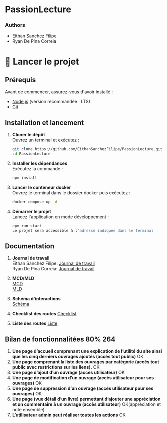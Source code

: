 # PassionLecture
### Authors
- Eithan Sanchez Filipe
- Ryan De Pina Correia

# 🚀 Lancer le projet

## Prérequis
Avant de commencer, assurez-vous d'avoir installé :
- [Node.js](https://nodejs.org/) (version recommandée : LTS)
- [Git](https://git-scm.com/)

## Installation et lancement
1. **Cloner le dépôt**  
   Ouvrez un terminal et exécutez :
   ```sh
   git clone https://github.com/EithanSanchezFilipe/PassionLecture.git
   cd PassionLecture

2. **Installer les dépendances**  
   Exécutez la commande :
   ```sh
   npm install

3. **Lancer le conteneur docker**  
   Ouvrez le terminal dans le dossier docker puis exécutez :
   ```cmd
   docker-compose up -d

5. **Démarrer le projet**  
   Lancez l'application en mode développement :
   ```sh
   npm run start
   Le projet sera accessible à l'adresse indiquée dans le terminal

## Documentation

1. **Journal de travail**  
   Eithan Sanchez Filipe: [Journal de travail](https://eduvaud-my.sharepoint.com/:x:/g/personal/pa78gum_eduvaud_ch/EXyTaG0eWktAltjx45jCM6sBtY5Tc4lE-WQMA7lrDXvYRw?e=YTKTRd)  
   Ryan De Pina Correia: [Journal de travail](https://eduvaud-my.sharepoint.com/:x:/g/personal/pa70iyc_eduvaud_ch/EatkGd8gbgJEvDbWn2eamcIBSZ9HPzXZIbhsjyqWFnkxqw?e=EX442t)

2. **MCD/MLD**  
   [MCD](https://github.com/EithanSanchezFilipe/PassionLecture/blob/main/app/backend/db/MCD.png)  
   [MLD](https://github.com/EithanSanchezFilipe/PassionLecture/blob/main/app/backend/db/MLD.png)

3. **Schéma d'interactions**  
   [Schéma](https://github.com/EithanSanchezFilipe/PassionLecture/blob/main/app/backend/doc/Schema-interaction.png)


5. **Checklist des routes**
   [Checklist](https://github.com/EithanSanchezFilipe/PassionLecture/blob/main/app/backend/doc/CheckListRoutes.png)

6. **Liste des routes**
   [Liste](https://github.com/EithanSanchezFilipe/PassionLecture/blob/main/app/backend/doc/routes.md)

## Bilan de fonctionnalitées 80% 264

1. **Une page d’accueil comprenant une explication de l’utilité du site ainsi
que les cinq derniers ouvrages ajoutés (accès tout public)** OK
2. **Une page comprenant la liste des ouvrages par catégorie (accès tout
public avec restrictions sur les liens).** OK
3. **Une page d’ajout d’un ouvrage (accès utilisateur)** OK
4. **Une page de modification d’un ouvrage (accès utilisateur pour ses
ouvrages)** OK
5. **Une page de suppression d’un ouvrage (accès utilisateur pour ses
ouvrages)** OK
6. **Une page (vue détail d’un livre) permettant d’ajouter une appréciation
et un commentaire à un ouvrage (accès utilisateur)** OK(appréciation et note ensemble)
7. **L’utilisateur admin peut réaliser toutes les actions** OK
